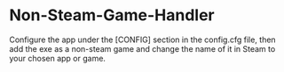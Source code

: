 # Non-Steam-Game-Handler
Configure the app under the [CONFIG] section in the config.cfg file, then add the exe as a non-steam game and change the name of it in Steam to your chosen app or game.
